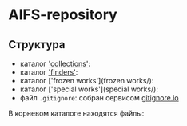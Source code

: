 # AIFS-repository


## Структура


* каталог ['collections'](collections/):
* каталог ['finders'](finders/):
* каталог ['frozen works'](frozen works/):
* каталог ['special works'](special works/):
* файл `.gitignore`: собран сервисом [gitignore.io](https://www.toptal.com/developers/gitignore/)

В корневом каталоге находятся файлы:


